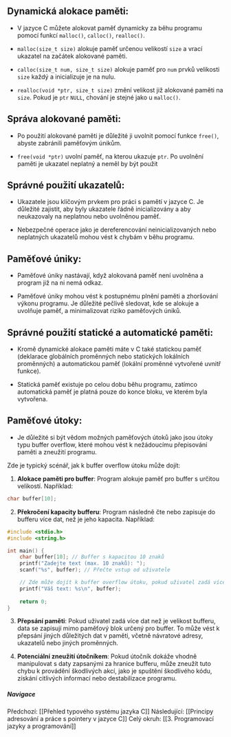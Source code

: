 ## **Dynamická alokace paměti**:

- V jazyce C můžete alokovat paměť dynamicky za běhu programu pomocí funkcí `malloc()`, `calloc()`, `realloc()`.

- `malloc(size_t size)` alokuje paměť určenou velikostí `size` a vrací ukazatel na začátek alokované paměti.

- `calloc(size_t num, size_t size)` alokuje paměť pro `num` prvků velikosti `size` každý a inicializuje je na nulu.

- `realloc(void *ptr, size_t size)` změní velikost již alokované paměti na `size`. Pokud je `ptr` `NULL`, chování je stejné jako u `malloc()`.

## **Správa alokované paměti**:

- Po použití alokované paměti je důležité ji uvolnit pomocí funkce `free()`, abyste zabránili paměťovým únikům.

- `free(void *ptr)` uvolní paměť, na kterou ukazuje `ptr`. Po uvolnění paměti je ukazatel neplatný a neměl by být použit

## **Správné použití ukazatelů**:

- Ukazatele jsou klíčovým prvkem pro práci s pamětí v jazyce C. Je důležité zajistit, aby byly ukazatele řádně inicializovány a aby neukazovaly na neplatnou nebo uvolněnou paměť.

- Nebezpečné operace jako je dereferencování neinicializovaných nebo neplatných ukazatelů mohou vést k chybám v běhu programu.

## **Paměťové úniky**:

- Paměťové úniky nastávají, když alokovaná paměť není uvolněna a program již na ni nemá odkaz.

- Paměťové úniky mohou vést k postupnému plnění paměti a zhoršování výkonu programu. Je důležité pečlivě sledovat, kde se alokuje a uvolňuje paměť, a minimalizovat riziko paměťových úniků.

## **Správné použití statické a automatické paměti**:

- Kromě dynamické alokace paměti máte v C také statickou paměť (deklarace globálních proměnných nebo statických lokálních proměnných) a automatickou paměť (lokální proměnné vytvořené uvnitř funkce).

- Statická paměť existuje po celou dobu běhu programu, zatímco automatická paměť je platná pouze do konce bloku, ve kterém byla vytvořena.

## **Paměťové útoky**:

- Je důležité si být vědom možných paměťových útoků jako jsou útoky typu buffer overflow, které mohou vést k nežádoucímu přepisování paměti a zneužití programu.

Zde je typický scénář, jak k buffer overflow útoku může dojít:

1. **Alokace paměti pro buffer**: Program alokuje paměť pro buffer s určitou velikostí. Například:

```C
char buffer[10];
```

2. **Překročení kapacity bufferu**: Program následně čte nebo zapisuje do bufferu více dat, než je jeho kapacita. Například:

```C
#include <stdio.h>
#include <string.h>

int main() {
    char buffer[10]; // Buffer s kapacitou 10 znaků
    printf("Zadejte text (max. 10 znaků): ");
    scanf("%s", buffer); // Přečte vstup od uživatele

    // Zde může dojít k buffer overflow útoku, pokud uživatel zadá více než 10 znaků
    printf("Váš text: %s\n", buffer);
    
    return 0;
}
```

3. **Přepsání paměti**: Pokud uživatel zadá více dat než je velikost bufferu, data se zapisují mimo paměťový blok určený pro buffer. To může vést k přepsání jiných důležitých dat v paměti, včetně návratové adresy, ukazatelů nebo jiných proměnných.

4. **Potenciální zneužití útočníkem**: Pokud útočník dokáže vhodně manipulovat s daty zapsanými za hranice bufferu, může zneužít tuto chybu k provádění škodlivých akcí, jako je spuštění škodlivého kódu, získání citlivých informací nebo destabilizace programu.

##### Navigace
Předchozí:  [[Přehled typového systému jazyka C]]
Následující: [[Principy adresování a práce s pointery v jazyce C]]
Celý okruh: [[3. Programovací jazyky a programování]]